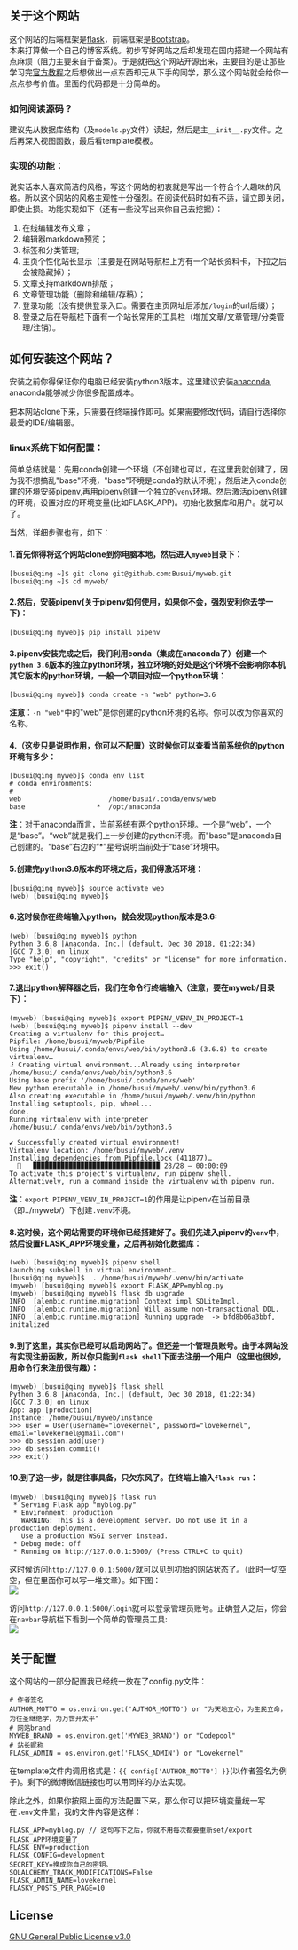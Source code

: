 ## 关于这个网站  

这个网站的后端框架是[flask](http://flask.pocoo.org/)，前端框架是[Bootstrap](https://getbootstrap.com/)。  
本来打算做一个自己的博客系统。初步写好网站之后却发现在国内搭建一个网站有点麻烦（阻力主要来自于备案）。于是就把这个网站开源出来，主要目的是让那些学习完[官方教程](http://flask.pocoo.org/docs/1.0/)之后想做出一点东西却无从下手的同学，那么这个网站就会给你一点点参考价值。里面的代码都是十分简单的。  

### 如何阅读源码？  
建议先从数据库结构（及`models.py`文件）读起，然后是主`__init__.py`文件。之后再深入视图函数，最后看template模板。  


### 实现的功能：  

说实话本人喜欢简洁的风格，写这个网站的初衷就是写出一个符合个人趣味的风格。所以这个网站的风格主观性十分强烈。在阅读代码时如有不适，请立即关闭，即使止损。功能实现如下（还有一些没写出来你自己去挖掘）： 

1. 在线编辑发布文章；  
2. 编辑器markdown预览；  
3. 标签和分类管理;  
4. 主页个性化站长显示（主要是在网站导航栏上方有一个站长资料卡，下拉之后会被隐藏掉）；   
5. 文章支持markdown排版；  
6. 文章管理功能（删除和编辑/存稿）；  
7. 登录功能（没有提供登录入口。需要在主页网址后添加`/login`的url后缀）；
8. 登录之后在导航栏下面有一个站长常用的工具栏（增加文章/文章管理/分类管理/注销）。  


## 如何安装这个网站？  

安装之前你得保证你的电脑已经安装python3版本。这里建议安装[anaconda](https://www.anaconda.com/), anaconda能够减少你很多配置成本。  

把本网站clone下来，只需要在终端操作即可。如果需要修改代码，请自行选择你最爱的IDE/编辑器。  


### linux系统下如何配置：  

简单总结就是：先用conda创建一个环境（不创建也可以，在这里我就创建了，因为我不想搞乱"base"环境，"base"环境是conda的默认环境），然后进入conda创建的环境安装pipenv,再用pipenv创建一个独立的`venv`环境。然后激活pipenv创建的环境，设置对应的环境变量(比如FLASK_APP)。初始化数据库和用户。就可以了。  

当然，详细步骤也有，如下：  

#### 1.首先你得将这个网站clone到你电脑本地，然后进入`myweb`目录下：  
```
[busui@qing ~]$ git clone git@github.com:Busui/myweb.git
[busui@qing ~]$ cd myweb/
```


#### 2.然后，安装pipenv(关于pipenv如何使用，如果你不会，强烈安利你去学一下)：    
```
[busui@qing myweb]$ pip install pipenv
```


#### 3.pipenv安装完成之后，我们利用conda（集成在anaconda了）创建一个`python 3.6`版本的独立python环境，独立环境的好处是这个环境不会影响你本机其它版本的python环境，一般一个项目对应一个python环境：  
```
[busui@qing myweb]$ conda create -n "web" python=3.6
```
**注意**：`-n "web"`中的"web"是你创建的python环境的名称。你可以改为你喜欢的名称。  


#### 4.（**这步只是说明作用，你可以不配置**）这时候你可以查看当前系统你的python环境有多少：  
```
[busui@qing myweb]$ conda env list
# conda environments:
#
web                      /home/busui/.conda/envs/web
base                  *  /opt/anaconda
```
**注**：对于anaconda而言，当前系统有两个python环境。一个是“web”，一个是“base”。“web”就是我们上一步创建的python环境。而"base"是anaconda自己创建的。“base”右边的“*”星号说明当前处于“base”环境中。 


#### 5.创建完python3.6版本的环境之后，我们得激活环境：  
```
[busui@qing myweb]$ source activate web
(web) [busui@qing myweb]$ 
```


#### 6.这时候你在终端输入python，就会发现python版本是3.6:  
```
(web) [busui@qing myweb]$ python
Python 3.6.8 |Anaconda, Inc.| (default, Dec 30 2018, 01:22:34) 
[GCC 7.3.0] on linux
Type "help", "copyright", "credits" or "license" for more information.
>>> exit()
```


#### 7.退出python解释器之后，我们在命令行终端输入（注意，要在myweb/目录下）：  
```
(myweb) [busui@qing myweb]$ export PIPENV_VENV_IN_PROJECT=1
(web) [busui@qing myweb]$ pipenv install --dev
Creating a virtualenv for this project…
Pipfile: /home/busui/myweb/Pipfile
Using /home/busui/.conda/envs/web/bin/python3.6 (3.6.8) to create virtualenv…
⠼ Creating virtual environment...Already using interpreter /home/busui/.conda/envs/web/bin/python3.6
Using base prefix '/home/busui/.conda/envs/web'
New python executable in /home/busui/myweb/.venv/bin/python3.6
Also creating executable in /home/busui/myweb/.venv/bin/python
Installing setuptools, pip, wheel...
done.
Running virtualenv with interpreter /home/busui/.conda/envs/web/bin/python3.6

✔ Successfully created virtual environment! 
Virtualenv location: /home/busui/myweb/.venv
Installing dependencies from Pipfile.lock (411877)…
  🐍   ▉▉▉▉▉▉▉▉▉▉▉▉▉▉▉▉▉▉▉▉▉▉▉▉▉▉▉▉▉▉▉▉ 28/28 — 00:00:09
To activate this project's virtualenv, run pipenv shell.
Alternatively, run a command inside the virtualenv with pipenv run.
```

**注**：`export PIPENV_VENV_IN_PROJECT=1`的作用是让pipenv在当前目录（即../myweb/）下创建`.venv`环境。  


#### 8.这时候，这个网站需要的环境你已经搭建好了。我们先进入pipenv的`venv`中，然后设置FLASK_APP环境变量，之后再初始化数据库：  
```
(web) [busui@qing myweb]$ pipenv shell
Launching subshell in virtual environment…
[busui@qing myweb]$  . /home/busui/myweb/.venv/bin/activate
(myweb) [busui@qing myweb]$ export FLASK_APP=myblog.py
(myweb) [busui@qing myweb]$ flask db upgrade
INFO  [alembic.runtime.migration] Context impl SQLiteImpl.
INFO  [alembic.runtime.migration] Will assume non-transactional DDL.
INFO  [alembic.runtime.migration] Running upgrade  -> bfd8b06a3bbf, initalized
```


#### 9.到了这里，其实你已经可以启动网站了。但还差一个管理员账号。由于本网站没有实现注册函数，所以你只能到`flask shell`下面去注册一个用户（这里也很妙，用命令行来注册很有趣）：  
```
(myweb) [busui@qing myweb]$ flask shell
Python 3.6.8 |Anaconda, Inc.| (default, Dec 30 2018, 01:22:34) 
[GCC 7.3.0] on linux
App: app [production]
Instance: /home/busui/myweb/instance
>>> user = User(username="lovekernel", password="lovekernel", email="lovekernel@gmail.com")
>>> db.session.add(user)
>>> db.session.commit()
>>> exit()
```

#### 10.到了这一步，就是往事具备，只欠东风了。在终端上输入`flask run`：  
```
(myweb) [busui@qing myweb]$ flask run
 * Serving Flask app "myblog.py"
 * Environment: production
   WARNING: This is a development server. Do not use it in a production deployment.
   Use a production WSGI server instead.
 * Debug mode: off
 * Running on http://127.0.0.1:5000/ (Press CTRL+C to quit)
```
这时候访问`http://127.0.0.1:5000/`就可以见到初始的网站状态了。（此时一切空空，但在里面你可以写一堆文章）。如下图：  
![](https://github.com/Busui/myweb/blob/master/READMEIMAGE/index.png)


访问`http://127.0.0.1:5000/login`就可以登录管理员账号。正确登入之后，你会在`navbar`导航栏下看到一个简单的管理员工具:  
![](https://github.com/Busui/myweb/blob/master/READMEIMAGE/index.gif)


## 关于配置  
这个网站的一部分配置我已经统一放在了config.py文件：  
```
# 作者签名
AUTHOR_MOTTO = os.environ.get('AUTHOR_MOTTO') or "为天地立心，为生民立命，为往圣继绝学，为万世开太平"
# 网站brand
MYWEB_BRAND = os.environ.get('MYWEB_BRAND') or "Codepool"
# 站长昵称
FLASK_ADMIN = os.environ.get('FLASK_ADMIN') or "Lovekernel"
```
在template文件内调用格式是：`{{ config['AUTHOR_MOTTO'] }}`(以作者签名为例子)。剩下的微博微信链接也可以用同样的办法实现。  



除此之外，如果你按照上面的方法配置下来，那么你可以把环境变量统一写在`.env`文件里，我的文件内容是这样：  
```
FLASK_APP=myblog.py // 这句写下之后，你就不用每次都要重新set/export FLASK_APP环境变量了
FLASK_ENV=production
FLASK_CONFIG=development
SECRET_KEY=换成你自己的密钥。
SQLALCHEMY_TRACK_MODIFICATIONS=False
FLASK_ADMIN_NAME=lovekernel
FLASKY_POSTS_PER_PAGE=10
```


## License  
[GNU General Public License v3.0](https://github.com/Busui/myweb/blob/master/LICENSE)

